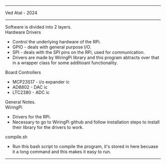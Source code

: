 ****************************************************
Ved Atal - 2024
****************************************************

Software is divided into 2 layers.<br />
Hardware Drivers
 * Control the underlying hardware of the RPi.
 * GPIO - deals with general purpose I/O.
 * SPI - deals with the SPI pins on the RPi, used for communication.
 * Drivers are made by WiringPi library and this program abtracts over that in a wrapper class for some additioanl functionality.

Board Controllers
 * MCP23S17 - i/o expander ic
 * AD8802 - DAC ic
 * LTC2380 - ADC ic

General Notes.<br />
WiringPi
 * Drivers for the RPi.
 * Necessary to go to WiringPi github and follow installation steps to install their library for the drivers to work.

compile.sh
 * Run this bash script to compile the program, it's stored in here becuase it a long command and this makes it easy to run.

****************************************************
